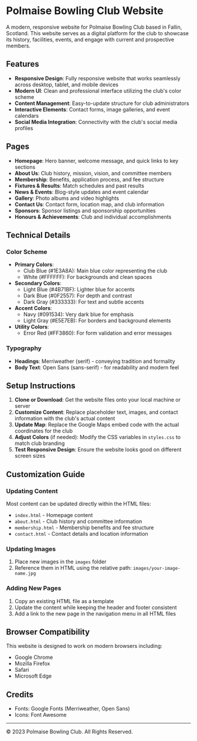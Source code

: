 # Polmaise Bowling Club Website

A modern, responsive website for Polmaise Bowling Club based in Fallin, Scotland. This website serves as a digital platform for the club to showcase its history, facilities, events, and engage with current and prospective members.

## Features

- **Responsive Design**: Fully responsive website that works seamlessly across desktop, tablet, and mobile devices
- **Modern UI**: Clean and professional interface utilizing the club's color scheme
- **Content Management**: Easy-to-update structure for club administrators
- **Interactive Elements**: Contact forms, image galleries, and event calendars
- **Social Media Integration**: Connectivity with the club's social media profiles

## Pages

- **Homepage**: Hero banner, welcome message, and quick links to key sections
- **About Us**: Club history, mission, vision, and committee members
- **Membership**: Benefits, application process, and fee structure
- **Fixtures & Results**: Match schedules and past results
- **News & Events**: Blog-style updates and event calendar
- **Gallery**: Photo albums and video highlights
- **Contact Us**: Contact form, location map, and club information
- **Sponsors**: Sponsor listings and sponsorship opportunities
- **Honours & Achievements**: Club and individual accomplishments

## Technical Details

### Color Scheme

- **Primary Colors**:
  - Club Blue (#1E3A8A): Main blue color representing the club
  - White (#FFFFFF): For backgrounds and clean spaces
- **Secondary Colors**:
  - Light Blue (#4B71BF): Lighter blue for accents
  - Dark Blue (#0F2557): For depth and contrast
  - Dark Gray (#333333): For text and subtle accents
- **Accent Colors**:
  - Navy (#091534): Very dark blue for emphasis
  - Light Gray (#E5E7EB): For borders and background elements
- **Utility Colors**:
  - Error Red (#FF3860): For form validation and error messages

### Typography

- **Headings**: Merriweather (serif) - conveying tradition and formality
- **Body Text**: Open Sans (sans-serif) - for readability and modern feel

## Setup Instructions

1. **Clone or Download**: Get the website files onto your local machine or server
2. **Customize Content**: Replace placeholder text, images, and contact information with the club's actual content
3. **Update Map**: Replace the Google Maps embed code with the actual coordinates for the club
4. **Adjust Colors** (if needed): Modify the CSS variables in `styles.css` to match club branding
5. **Test Responsive Design**: Ensure the website looks good on different screen sizes

## Customization Guide

### Updating Content

Most content can be updated directly within the HTML files:

- `index.html` - Homepage content
- `about.html` - Club history and committee information
- `membership.html` - Membership benefits and fee structure
- `contact.html` - Contact details and location information

### Updating Images

1. Place new images in the `images` folder
2. Reference them in HTML using the relative path: `images/your-image-name.jpg`

### Adding New Pages

1. Copy an existing HTML file as a template
2. Update the content while keeping the header and footer consistent
3. Add a link to the new page in the navigation menu in all HTML files

## Browser Compatibility

This website is designed to work on modern browsers including:
- Google Chrome
- Mozilla Firefox
- Safari
- Microsoft Edge

## Credits

- Fonts: Google Fonts (Merriweather, Open Sans)
- Icons: Font Awesome

---

© 2023 Polmaise Bowling Club. All Rights Reserved. 
